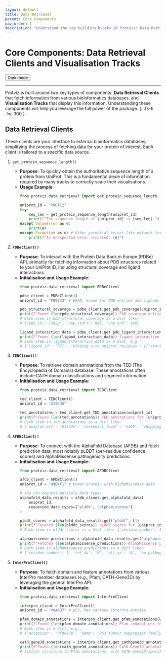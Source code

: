 ```yaml
---
layout: default
title: Data Retrieval
parent: Core Components
nav_order: 1
description: "Understand the key building blocks of Protviz: Data Retrieval Clients and Visualisation Tracks."
---
```


# Core Components: Data Retrieval Clients and Visualisation Tracks
<button class="btn js-toggle-dark-mode">Dark mode</button>

<script>
const toggleDarkMode = document.querySelector('.js-toggle-dark-mode');

jtd.addEvent(toggleDarkMode, 'click', function(){
  if (jtd.getTheme() === 'dark') {
    jtd.setTheme('light');
    toggleDarkMode.textContent = 'Dark mode';
  } else {
    jtd.setTheme('dark');
    toggleDarkMode.textContent = 'Light mode';
  }
});
</script>
---
Protviz is built around two key types of components: **Data Retrieval Clients** that fetch information from various bioinformatics databases, and **Visualisation Tracks** that display this information. Understanding these components will help you leverage the full power of the package.
{: .fs-6 .fw-300 }

## Data Retrieval Clients

These clients are your interface to external bioinformatics databases, simplifying the process of fetching data for your protein of interest. Each client is tailored to a specific data source.

1.  `get_protein_sequence_length()`
    * **Purpose**: To quickly obtain the authoritative sequence length of a protein from UniProt. This is a fundamental piece of information required by many tracks to correctly scale their visualisations.
    * **Usage Example**:
        ```python
        from protviz.data_retrieval import get_protein_sequence_length

        uniprot_id = "P0DTC2"
        try:
            seq_len = get_protein_sequence_length(uniprot_id)
            print(f"The sequence length of {uniprot_id} is {seq_len}.")
        except ValueError as e:
            print(e)
        except Exception as e: # Other potential errors like network issues
            print(f"An unexpected error occurred: {e}")
        ```

2.  **`PDBeClient()`**
    * **Purpose**: To interact with the Protein Data Bank in Europe (PDBe) API, primarily for fetching information about PDB structures related to your UniProt ID, including structural coverage and ligand interactions.
    * **Initialisation and Usage Example**:
        ```python
        from protviz.data_retrieval import PDBeClient

        pdbe_client = PDBeClient()
        uniprot_id = "P00533" # EGFR, known for PDB entries and ligands

        pdb_structural_coverage = pdbe_client.get_pdb_coverage(uniprot_id)
        print(f"Found {len(pdb_structural_coverage)} PDB coverage entries for {uniprot_id}.")
        # Each item in pdb_structural_coverage is a dict like:
        # {'pdb_id': '2GS2', 'unp_start': 696, 'unp_end': 989}

        ligand_interaction_data = pdbe_client.get_pdb_ligand_interactions(uniprot_id)
        print(f"Found {len(ligand_interaction_data)} ligand interaction contexts for {uniprot_id}.")
        # Each item in ligand_interaction_data is a dict, e.g.:
        # {'ligand_id': 'STI', 'binding_site_uniprot_residues': [{'startIndex': 767, 'endIndex': 767, ...}, ...], 'pdb_id': '2ITP'}
        ```

3.  **`TEDClient()`**
    * **Purpose**: To retrieve domain annotations from the TED (The Encyclopedia of Domains) database. These annotations often include CATH domain classifications and segment information.
    * **Initialisation and Usage Example**:
        ```python
        from protviz.data_retrieval import TEDClient

        ted_client = TEDClient()
        uniprot_id = "O15245"

        ted_annotations = ted_client.get_TED_annotations(uniprot_id)
        print(f"Found {len(ted_annotations)} TED annotations for {uniprot_id}.")
        # Each item in ted_annotations is a dict like:
        # {'uniprot_acc': 'O15245', 'consensus_level': 'S100', 'chopping': '41-145_165-258', ...}
        ```

4.  **`AFDBClient()`**
    * **Purpose**: To connect with the AlphaFold Database (AFDB) and fetch prediction data, most notably pLDDT (per-residue confidence scores) and AlphaMissense pathogenicity predictions.
    * **Initialisation and Usage Example**:
        ```python
        from protviz.data_retrieval import AFDBClient

        afdb_client = AFDBClient()
        uniprot_id = "Q9BYF1" # Human protein with AlphaMissense data

        # You can request multiple data types
        alphafold_data_results = afdb_client.get_alphafold_data(
            uniprot_id,
            requested_data_types=["plddt", "alphamissense"]
        )

        plddt_scores = alphafold_data_results.get("plddt", [])
        print(f"Fetched {len(plddt_scores)} pLDDT scores for {uniprot_id}.")
        # Each item in plddt_scores is a dict like: {'residue_number': 1, 'plddt': 35.2}

        alphamissense_predictions = alphafold_data_results.get("alphamissense", [])
        print(f"Fetched {len(alphamissense_predictions)} AlphaMissense predictions for {uniprot_id}.")
        # Each item in alphamissense_predictions is a dict like:
        # {'residue_number': 1, 'ref_aa': 'M', 'alt_aa': 'A', 'am_pathogenicity': 0.02, 'am_class': 'likely_benign'}
        ```

5.  **`InterProClient()`**
    * **Purpose**: To fetch domain and feature annotations from various InterPro member databases (e.g., Pfam, CATH-Gene3D) by leveraging the general InterPro API.
    * **Initialisation and Usage Example**:
        ```python
        from protviz.data_retrieval import InterProClient

        interpro_client = InterProClient()
        uniprot_id = "P04637" # p53, has various InterPro entries

        pfam_domain_annotations = interpro_client.get_pfam_annotations(uniprot_id)
        print(f"Found {len(pfam_domain_annotations)} Pfam annotations for {uniprot_id}.")
        # Each item is a dict, e.g.:
        # {'accession': 'PF00870', 'name': 'P53 tumour suppressor family', 'description': 'P53 DNA-binding domain', ...}

        cath_gene3d_annotations = interpro_client.get_cathgene3d_annotations(uniprot_id)
        print(f"Found {len(cath_gene3d_annotations)} CATH-Gene3D annotations for {uniprot_id}.")
        # Similar structure to Pfam annotations, with CATH-Gene3D specific accessions.
        ```